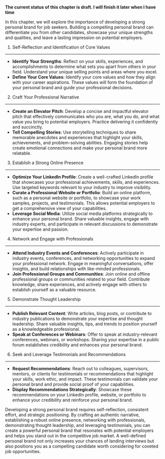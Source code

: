 **The current status of this chapter is draft. I will finish it later when I have time**

In this chapter, we will explore the importance of developing a strong personal brand for job seekers. Building a compelling personal brand can differentiate you from other candidates, showcase your unique strengths and qualities, and leave a lasting impression on potential employers.

1. Self-Reflection and Identification of Core Values
----------------------------------------------------

* **Identify Your Strengths**: Reflect on your skills, experiences, and accomplishments to determine what sets you apart from others in your field. Understand your unique selling points and areas where you excel.
* **Define Your Core Values**: Identify your core values and how they align with your career aspirations. These values will form the foundation of your personal brand and guide your professional decisions.

2. Craft Your Professional Narrative
------------------------------------

* **Create an Elevator Pitch**: Develop a concise and impactful elevator pitch that effectively communicates who you are, what you do, and what value you bring to potential employers. Practice delivering it confidently and succinctly.
* **Tell Compelling Stories**: Use storytelling techniques to share memorable anecdotes and experiences that highlight your skills, achievements, and problem-solving abilities. Engaging stories help create emotional connections and make your personal brand more relatable.

3. Establish a Strong Online Presence
-------------------------------------

* **Optimize Your LinkedIn Profile**: Create a well-crafted LinkedIn profile that showcases your professional achievements, skills, and experiences. Use targeted keywords relevant to your industry to improve visibility.
* **Curate a Professional Website or Portfolio**: Build an online platform, such as a personal website or portfolio, to showcase your work samples, projects, and testimonials. This allows potential employers to get a comprehensive view of your capabilities.
* **Leverage Social Media**: Utilize social media platforms strategically to enhance your personal brand. Share valuable insights, engage with industry experts, and participate in relevant discussions to demonstrate your expertise and passion.

4. Network and Engage with Professionals
----------------------------------------

* **Attend Industry Events and Conferences**: Actively participate in industry events, conferences, and networking opportunities to expand your professional network. Engage in meaningful conversations, offer insights, and build relationships with like-minded professionals.
* **Join Professional Groups and Communities**: Join online and offline professional groups or communities related to your field. Contribute knowledge, share experiences, and actively engage with others to establish yourself as a valuable resource.

5. Demonstrate Thought Leadership
---------------------------------

* **Publish Relevant Content**: Write articles, blog posts, or contribute to industry publications to demonstrate your expertise and thought leadership. Share valuable insights, tips, and trends to position yourself as a knowledgeable professional.
* **Speak at Conferences or Webinars**: Offer to speak at industry-relevant conferences, webinars, or workshops. Sharing your expertise in a public forum establishes credibility and enhances your personal brand.

6. Seek and Leverage Testimonials and Recommendations
-----------------------------------------------------

* **Request Recommendations**: Reach out to colleagues, supervisors, mentors, or clients for testimonials or recommendations that highlight your skills, work ethic, and impact. These testimonials can validate your personal brand and provide social proof of your capabilities.
* **Display Recommendations Strategically**: Showcase these recommendations on your LinkedIn profile, website, or portfolio to enhance your credibility and reinforce your personal brand.

Developing a strong personal brand requires self-reflection, consistent effort, and strategic positioning. By crafting an authentic narrative, establishing a robust online presence, networking with professionals, demonstrating thought leadership, and leveraging testimonials, you can create a powerful personal brand that resonates with potential employers and helps you stand out in the competitive job market. A well-defined personal brand not only increases your chances of landing interviews but also positions you as a compelling candidate worth considering for coveted job opportunities.
